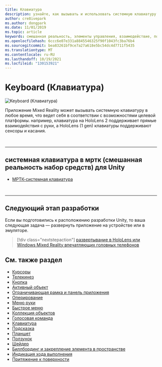 ```yaml
---
title: Клавиатура
description: узнайте, как вызывать и использовать системную клавиатуру с помощью набор средств смешанной реальности.
author: cre8ivepark
ms.author: dongpark
ms.date: 11/01/2019
ms.topic: article
keywords: смешанная реальность, элементы управления, взаимодействие, пользовательский интерфейс, ux, гарнитура смешанной реальности, гарнитура windows mixed reality, гарнитура виртуальной реальности, HoloLens, клавиатура, мртк, смешанная реальность набор средств
ms.openlocfilehash: 6ccc6e07e331a8845546325f90f1043fc3ba76b4
ms.sourcegitcommit: bea83261bf9ce7a27a618e5bc54dc4d7711f5435
ms.translationtype: MT
ms.contentlocale: ru-RU
ms.lasthandoff: 10/19/2021
ms.locfileid: "130153921"
---
```

# <a name="keyboard"></a>Keyboard (Клавиатура)

![Keyboard (Клавиатура)](images/UX_Hero_Keyboard.jpg)

Приложение Mixed Reality может вызывать системную клавиатуру в любое время, что ведет себя в соответствии с возможностями целевой платформы. например, клавиатура на HoloLens 2 поддерживает прямые взаимодействия с руки, а HoloLens (1 gen) клавиатуры поддерживают сенсоры и касания.

<br>

---

## <a name="system-keyboard-in-mrtk-mixed-reality-toolkit-for-unity"></a>системная клавиатура в мртк (смешанная реальность набор средств) для Unity

* [МРТК-системная клавиатура](/windows/mixed-reality/mrtk-unity/features/ux-building-blocks/system-keyboard)

<br>

---

## <a name="next-development-checkpoint"></a>Следующий этап разработки

Если вы подготовились к расположению разработки Unity, то ваша следующая задача — развернуть приложение на устройстве или в эмуляторе.

> [!div class="nextstepaction"]
> [развертывание в HoloLens или Windows Mixed Reality впечатляющих головных телефонов](../develop/advanced-concepts/using-visual-studio.md)

## <a name="see-also"></a>См. также раздел

* [Курсоры](cursors.md)
* [Телекинез](point-and-commit.md)
* [Кнопка](button.md)
* [Активный объект](interactable-object.md)
* [Ограничивающая рамка и панель приложения](app-bar-and-bounding-box.md)
* [Оперирование](direct-manipulation.md)
* [Меню руки](hand-menu.md)
* [Быстрое меню](near-menu.md)
* [Коллекция объектов](object-collection.md)
* [Голосовая команда](voice-input.md)
* [Клавиатура](keyboard.md)
* [Подсказка](tooltip.md)
* [Планшет](slate.md)
* [Ползунок](slider.md)
* [Шейдер](shader.md)
* [Биллбординг и закрепление элемента в пространстве](billboarding-and-tag-along.md)
* [Индикация хода выполнения](progress.md)
* [Притяжение к поверхности](surface-magnetism.md)